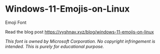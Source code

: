 # Windows-11-Emojis-on-Linux
Emoji Font

Read the blog post
https://vyshnav.xyz/blog/windows-11-emojis-on-linux


*This font is owned by Microsoft Corporation. No copyright infringement is intended. This is purely for educational purpose.*